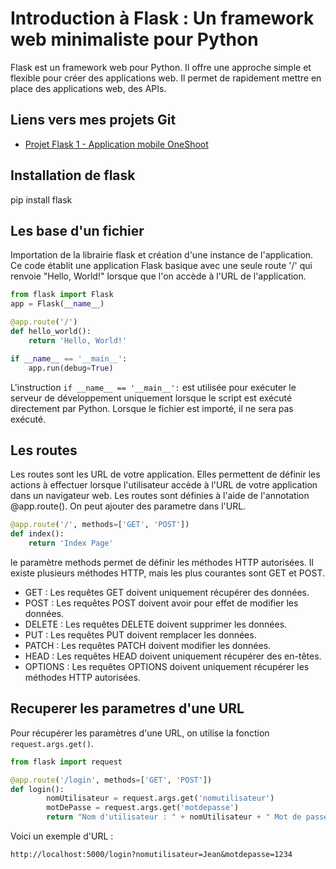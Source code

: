 # Introduction à Flask : Un framework web minimaliste pour Python

Flask est un framework web pour Python. Il offre une approche simple et flexible pour créer des applications web. Il permet de rapidement mettre en place des applications web, des APIs.

## Liens vers mes projets Git
- [Projet Flask 1 - Application mobile OneShoot](https://github.com/cegepmatane/projet-mobile-2023-The0o/tree/main/API)

## Installation de flask 
pip install flask

## Les base d'un fichier 
Importation de la librairie flask et création d'une instance de l'application. Ce code établit une application Flask basique avec une seule route '/' qui renvoie "Hello, World!" lorsque que l'on accède à l'URL de l'application.

```python
from flask import Flask
app = Flask(__name__)

@app.route('/')
def hello_world():
    return 'Hello, World!'

if __name__ == '__main__':
    app.run(debug=True)
```
L'instruction `if __name__ == '__main__':` est utilisée pour exécuter le serveur de développement uniquement lorsque le script est exécuté directement par Python. Lorsque le fichier est importé, il ne sera pas exécuté.

## Les routes
Les routes sont les URL de votre application. Elles permettent de définir les actions à effectuer lorsque l'utilisateur accède à l'URL de votre application dans un navigateur web. Les routes sont définies à l'aide de l'annotation @app.route(). On peut ajouter des parametre dans l'URL. 

```python
@app.route('/', methods=['GET', 'POST'])
def index():
    return 'Index Page'
```
le paramètre methods permet de définir les méthodes HTTP autorisées. Il existe plusieurs méthodes HTTP, mais les plus courantes sont GET et POST. 

- GET : Les requêtes GET doivent uniquement récupérer des données.
- POST : Les requêtes POST doivent avoir pour effet de modifier les données.
- DELETE : Les requêtes DELETE doivent supprimer les données.
- PUT : Les requêtes PUT doivent remplacer les données.
- PATCH : Les requêtes PATCH doivent modifier les données.
- HEAD : Les requêtes HEAD doivent uniquement récupérer des en-têtes.
- OPTIONS : Les requêtes OPTIONS doivent uniquement récupérer les méthodes HTTP autorisées.

## Recuperer les parametres d'une URL
Pour récupérer les paramètres d'une URL, on utilise la fonction `request.args.get()`.

```python
from flask import request

@app.route('/login', methods=['GET', 'POST'])
def login():
        nomUtilisateur = request.args.get('nomutilisateur')
        motDePasse = request.args.get('motdepasse')
        return "Nom d'utilisateur : " + nomUtilisateur + " Mot de passe : " + motDePasse
```
Voici un exemple d'URL : 
```http
http://localhost:5000/login?nomutilisateur=Jean&motdepasse=1234
```





